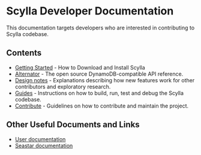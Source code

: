 # Scylla Developer Documentation

This documentation targets developers who are interested in contributing to Scylla codebase.

## Contents

* [Getting Started](manuals/getting-started/index) - How to Download and Install Scylla
* [Alternator](alternator/alternator.md) - The open source DynamoDB-compatible API reference.
* [Design notes](design-notes/index.md) - Explanations describing how new features work for other contributors and exploratory research.
* [Guides](guides/index.md) - Instructions on how to build, run, test and debug the Scylla codebase.
* [Contribute](contribute/index.md) - Guidelines on how to contribute and maintain the project.

## Other Useful Documents and Links

* [User documentation](https://docs.scylladb.com/)
* [Seastar documentation](http://docs.seastar.io/master/index.html)
